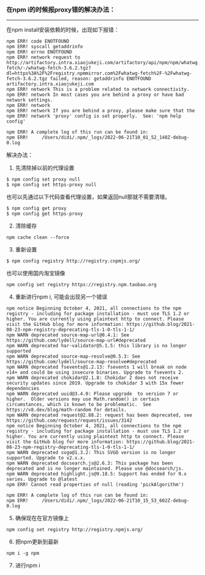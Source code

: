 <!--
 * @Author: your name
 * @Date: 2022-06-21 18:09:08
 * @LastEditTime: 2022-06-22 00:18:12
 * @LastEditors: Please set LastEditors
 * @Description: 打开koroFileHeader查看配置 进行设置: https://github.com/OBKoro1/koro1FileHeader/wiki/%E9%85%8D%E7%BD%AE
 * @FilePath: /Blog/docs/src/前端/基础知识/npm i报proxy错误解决.md
-->


### 在npm i的时候报proxy错的解决办法：
---

在npm install安装依赖的时候，出现如下报错：
```
npm ERR! code ENOTFOUND
npm ERR! syscall getaddrinfo
npm ERR! errno ENOTFOUND
npm ERR! network request to http://artifactory.intra.xiaojukeji.com/artifactory/api/npm/npm/whatwg-fetch/-/whatwg-fetch-3.6.2.tgz?dl=https%3A%2F%2Fregistry.npmmirror.com%2Fwhatwg-fetch%2F-%2Fwhatwg-fetch-3.6.2.tgz failed, reason: getaddrinfo ENOTFOUND artifactory.intra.xiaojukeji.com
npm ERR! network This is a problem related to network connectivity.
npm ERR! network In most cases you are behind a proxy or have bad network settings.
npm ERR! network
npm ERR! network If you are behind a proxy, please make sure that the
npm ERR! network 'proxy' config is set properly.  See: 'npm help config'

npm ERR! A complete log of this run can be found in:
npm ERR!     /Users/didi/.npm/_logs/2022-06-21T10_01_52_148Z-debug-0.log
```
解决办法：
1. 先清除掉以前的代理设置
```
$ npm config set proxy null
$ npm config set https-proxy null
```
也可以先通过以下代码查看代理设置，如果返回null那就不需要清理。
```
$ npm config get proxy
$ npm config get https-proxy
```
2. 清除缓存
```
npm cache clean --force
```
3. 重新设置
```
$ npm config registry http://registry.cnpmjs.org/
```
也可以使用国内淘宝镜像
```
npm config set registry https://registry.npm.taobao.org
```
4. 重新进行npm i, 可能会出现另一个错误
```
npm notice Beginning October 4, 2021, all connections to the npm registry - including for package installation - must use TLS 1.2 or higher. You are currently using plaintext http to connect. Please visit the GitHub blog for more information: https://github.blog/2021-08-23-npm-registry-deprecating-tls-1-0-tls-1-1/
npm WARN deprecated source-map-url@0.4.1: See https://github.com/lydell/source-map-url#deprecated
npm WARN deprecated har-validator@5.1.5: this library is no longer supported
npm WARN deprecated source-map-resolve@0.5.3: See https://github.com/lydell/source-map-resolve#deprecated
npm WARN deprecated fsevents@1.2.13: fsevents 1 will break on node v14+ and could be using insecure binaries. Upgrade to fsevents 2.
npm WARN deprecated chokidar@2.1.8: Chokidar 2 does not receive security updates since 2019. Upgrade to chokidar 3 with 15x fewer dependencies
npm WARN deprecated uuid@3.4.0: Please upgrade  to version 7 or higher.  Older versions may use Math.random() in certain circumstances, which is known to be problematic.  See https://v8.dev/blog/math-random for details.
npm WARN deprecated request@2.88.2: request has been deprecated, see https://github.com/request/request/issues/3142
npm notice Beginning October 4, 2021, all connections to the npm registry - including for package installation - must use TLS 1.2 or higher. You are currently using plaintext http to connect. Please visit the GitHub blog for more information: https://github.blog/2021-08-23-npm-registry-deprecating-tls-1-0-tls-1-1/
npm WARN deprecated svgo@1.3.2: This SVGO version is no longer supported. Upgrade to v2.x.x.
npm WARN deprecated docsearch.js@2.6.3: This package has been deprecated and is no longer maintained. Please use @docsearch/js.
npm WARN deprecated highlight.js@9.18.5: Support has ended for 9.x series. Upgrade to @latest
npm ERR! Cannot read properties of null (reading 'pickAlgorithm')

npm ERR! A complete log of this run can be found in:
npm ERR!     /Users/didi/.npm/_logs/2022-06-21T10_15_53_602Z-debug-0.log
```
5. 确保现在在官方镜像上
```
npm config set registry http://registry.npmjs.org/
```
6. 把npm更新到最新
```
npm i -g npm
```
7. 进行npm i